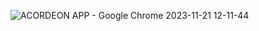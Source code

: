 

![ACORDEON APP - Google Chrome 2023-11-21 12-11-44](https://github.com/nicolas0708/PreEntrega2GimenezNicoo/assets/139011933/63858941-6f60-4e46-9eaa-3cc56735f246)
